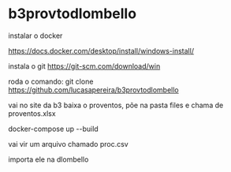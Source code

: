 # b3provtodlombello

instalar o docker 

https://docs.docker.com/desktop/install/windows-install/

instala o git
https://git-scm.com/download/win

roda o comando:
git clone https://github.com/lucasapereira/b3provtodlombello

vai no site da b3
baixa o proventos, põe na pasta files e chama de proventos.xlsx


docker-compose up --build

vai vir um arquivo chamado proc.csv

importa ele na dlombello